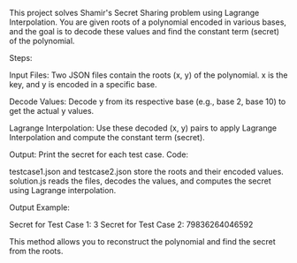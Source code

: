 This project solves Shamir's Secret Sharing problem using Lagrange Interpolation. You are given roots of a polynomial encoded in various bases, and the goal is to decode these values and find the constant term (secret) of the polynomial.

Steps:

Input Files: Two JSON files contain the roots (x, y) of the polynomial. x is the key, and y is encoded in a specific base.

Decode Values: Decode y from its respective base (e.g., base 2, base 10) to get the actual y values.

Lagrange Interpolation: Use these decoded (x, y) pairs to apply Lagrange Interpolation and compute the constant term (secret).

Output: Print the secret for each test case.
Code:

testcase1.json and testcase2.json store the roots and their encoded values.
solution.js reads the files, decodes the values, and computes the secret using Lagrange interpolation.

Output Example:

Secret for Test Case 1: 3
Secret for Test Case 2: 79836264046592

This method allows you to reconstruct the polynomial and find the secret from the roots.
